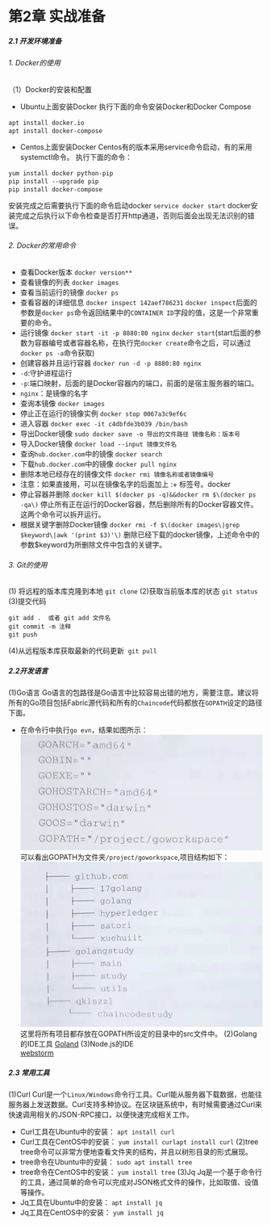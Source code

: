 # 第2章 实战准备
##### 2.1 开发环境准备
###### 1. Docker的使用
（1）Docker的安装和配置
- Ubuntu上面安装Docker
执行下面的命令安装Docker和Docker Compose
```
apt install docker.io
apt install docker-compose
```
- Centos上面安装Docker
Centos有的版本采用service命令启动，有的采用systemctl命令。
执行下面的命令：
```
yum install docker python-pip
pip install --upgrade pip
pip install docker-compose
```
安装完成之后需要执行下面的命令启动docker
​	`service docker start`
docker安装完成之后执行以下命令检查是否打开http通道，否则后面会出现无法识别的错误。
###### 2. Docker的常用命令
- 查看Docker版本
      `docker version**`
- 查看镜像的列表
     `docker images`
- 查看当前运行的镜像
    `docker ps`
- 查看容器的详细信息
    `docker inspect 142aef786231`
`docker inspect`后面的参数是`docker ps`命令返回结果中的`CONTAINER ID`字段的值，这是一个非常重要的命令。
- 运行镜像
	`docker start -it -p 8880:80 nginx`
`docker start`(start后面的参数为容器编号或者容器名称，在执行完`docker create`命令之后，可以通过`docker ps -a`命令获取)
- 创建容器并且运行容器
	`docker run -d -p 8880:80 nginx`
- `-d`:守护进程运行
- `-p`:端口映射，后面的是Docker容器内的端口，前面的是宿主服务器的端口。
- `nginx`：是镜像的名字
- 查询本镜像
    `docker images`
- 停止正在运行的镜像实例
    `docker stop 0067a3c9ef6c`
- 进入容器
    `docker exec -it c4dbfde3b039 /bin/bash`
- 导出Docker镜像
    `sudo docker save -o 导出的文件路径 镜像名称：版本号`
- 导入Docker镜像
    `docker load --input 镜像文件名`
- 查询`hub.docker.com`中的镜像
    `docker search`
- 下载`hub.docker.com`中的镜像
    `docker pull nginx`
- 删除本地已经存在的镜像文件
	`docker rmi 镜像名称或者镜像编号`
- 注意：如果直接用，可以在镜像名字的后面加上 :+ 标签号。docker
- 停止容器并删除
	`docker kill $(docker ps -q)&&docker rm $\(docker ps -qa\)`
停止所有正在运行的Docker容器，然后删除所有的Docker容器文件。这两个命令可以拆开运行。
- 根据关键字删除Docker镜像
	`docker rmi -f $\(docker images\|grep $keyword\|awk '(print $3)'\)`
删除已经下载的docker镜像，上述命令中的参数$keyword为所删除文件中包含的关键字。
###### 3. Git的使用
(1) 将远程的版本库克隆到本地
    	      `git clone`
(2)获取当前版本库的状态
	          `git status`
(3)提交代码
```
git add .  或者 git add 文件名
git commit -m 注释
git push
```
(4)从远程版本库获取最新的代码更新
​	`git pull`
##### 2.2开发语言
(1)Go语言
Go语言的包路径是Go语言中比较容易出错的地方，需要注意。建议将所有的Go项目包括Fabric源代码和所有的`Chaincode`代码都放在`GOPATH`设定的路径下面。
- 在命令行中执行`go evn`，结果如图所示：
![](img/21.jpg)
可以看出GOPATH为文件夹`/project/goworkspace`,项目结构如下：
![](img/22.jpg)
这里将所有项目都存放在GOPATH所设定的目录中的src文件中。
(2)Golang的IDE工具
[Goland](https://www.jetbrains.com/go)
(3)Node.js的IDE  
[webstorm](https://www.jetbrains.com/webstorm)
##### 2.3 常用工具
(1)Curl
Curl是一个`Linux/Windows`命令行工具。Curl能从服务器下载数据，也能往服务器上发送数据。Curl支持多种协议。在区块链系统中，有时候需要通过Curl来快速调用相关的JSON-RPC接口，以便快速完成相关工作。
- Curl工具在Ubuntu中的安装：
  `apt install curl`
- Curl工具在CentOS中的安装：
  `yum install curlapt install curl`
(2)tree
tree命令可以非常方便地查看文件夹的结构，并且以树形目录的形式展现。
- tree命令在Ubuntu中的安装：
  `sudo apt install tree`
- tree命令在CentOS中的安装：
  `yum install tree`
(3)Jq
Jq是一个基于命令行的工具，通过简单的命令可以完成对JSON格式文件的操作，比如取值、设值等操作。
- Jq工具在Ubuntu中的安装：
  `apt install jq`
- Jq工具在CentOS中的安装：
  `yum install jq`